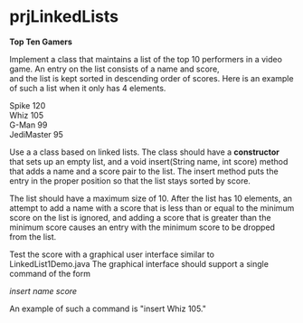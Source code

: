 # prjLinkedLists
**Top Ten Gamers**

Implement a class that maintains a list of the top 10 performers in a video game.
An entry on the list consists of a name and score, <br> 
and the list is kept sorted in descending order of scores.
Here is an example of such a list when it only has 4 elements.

Spike 120 <br>
Whiz 105  <br>
G-Man 99<br>
JediMaster 95

Use a a class based on linked lists. The class should have a **constructor** that sets up an empty list,
and a void insert(String name, int score) method that adds a name and a score pair
to the list. The insert method puts the entry in the proper position so that the list
stays sorted by score. 

The list should have a maximum size of 10. After the list has 10 elements,
an attempt to add a name with a score that is less than or equal to the minimum score on
the list is ignored, and adding a score that is greater than the minimum score causes an entry with the minimum
score to be dropped from the list.

Test the score with a graphical user interface similar to LinkedList1Demo.java The graphical
interface should support a single command of the form

*insert name score*

An example of such a command is "insert Whiz 105."


